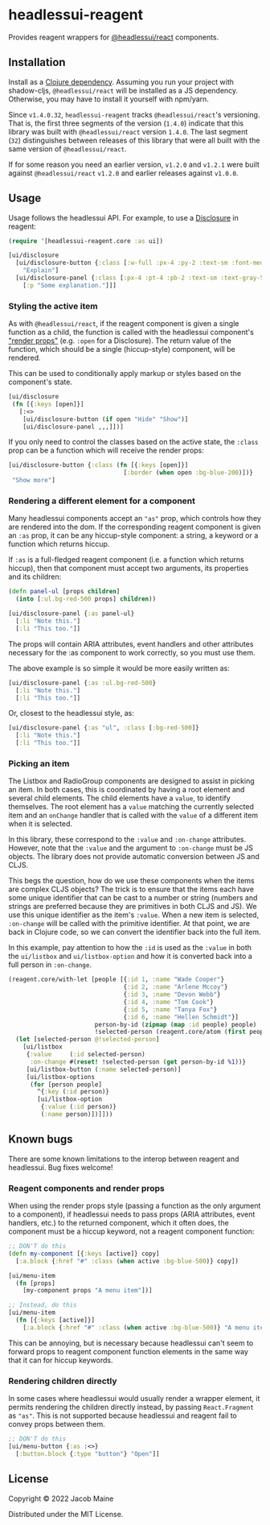 # headlessui-reagent

Provides reagent wrappers for [@headlessui/react][headlessui] components.

## Installation

Install as a [Clojure dependency][clojars]. Assuming you run your project with
shadow-cljs, `@headlessui/react` will be installed as a JS dependency.
Otherwise, you may have to install it yourself with npm/yarn. 

Since `v1.4.0.32`, `headlessui-reagent` tracks `@headlessui/react`'s versioning.
That is, the first three segments of the version (`1.4.0`) indicate that this
library was built with `@headlessui/react` version `1.4.0`. The last segment
(`32`) distinguishes between releases of this library that were all built with
the same version of `@headlessui/react`.

If for some reason you need an earlier version, `v1.2.0` and `v1.2.1` were built
against `@headlessui/react` `v1.2.0` and earlier releases against `v1.0.0`.

## Usage

Usage follows the headlessui API. For example, to use a
[Disclosure][headlessui-disclosure] in reagent:

```clojure
(require '[headlessui-reagent.core :as ui])

[ui/disclosure
  [ui/disclosure-button {:class [:w-full :px-4 :py-2 :text-sm :font-medium :text-purple-900 :bg-purple-100 :rounded-lg]}
    "Explain"]
  [ui/disclosure-panel {:class [:px-4 :pt-4 :pb-2 :text-sm :text-gray-500]}
    [:p "Some explanation."]]]
```

### Styling the active item

As with `@headlessui/react`, if the reagent component is given a single function
as a child, the function is called with the headlessui component's ["render
props"][render-props] (e.g. `:open` for a Disclosure). The return value of the
function, which should be a single (hiccup-style) component, will be rendered.

This can be used to conditionally apply markup or styles based on the
component's state.

```clojure
[ui/disclosure
 (fn [{:keys [open]}]
   [:<>
    [ui/disclosure-button (if open "Hide" "Show")]
    [ui/disclosure-panel ,,,]])]
```

If you only need to control the classes based on the active state, the `:class`
prop can be a function which will receive the render props:

```clojure
[ui/disclosure-button {:class (fn [{:keys [open]}]
                                [:border (when open :bg-blue-200)])}
 "Show more"]
```

### Rendering a different element for a component

Many headlessui components accept an `"as"` prop, which controls how they are
rendered into the dom. If the corresponding reagent component is given an `:as`
prop, it can be any hiccup-style component: a string, a keyword or a function
which returns hiccup.

If `:as` is a full-fledged reagent component (i.e. a function which returns
hiccup), then that component must accept two arguments, its properties and its
children:

```clojure
(defn panel-ul [props children]
  (into [:ul.bg-red-500 props] children))

[ui/disclosure-panel {:as panel-ul}
  [:li "Note this."]
  [:li "This too."]]
```

The props will contain ARIA attributes, event handlers and other attributes
necessary for the :as component to work correctly, so you must use them.

The above example is so simple it would be more easily written as:

```clojure
[ui/disclosure-panel {:as :ul.bg-red-500}
  [:li "Note this."]
  [:li "This too."]]
```

Or, closest to the headlessui style, as:

```clojure
[ui/disclosure-panel {:as "ul", :class [:bg-red-500]}
  [:li "Note this."]
  [:li "This too."]]
```

### Picking an item

The Listbox and RadioGroup components are designed to assist in picking an item.
In both cases, this is coordinated by having a root element and several child
elements. The child elements have a `value`, to identify themselves. The root
element has a `value` matching the currently selected item and an `onChange`
handler that is called with the `value` of a different item when it is selected.

In this library, these correspond to the `:value` and `:on-change` attributes.
However, note that the `:value` and the argument to `:on-change` must be JS
objects. The library does not provide automatic conversion between JS and CLJS.

This begs the question, how do we use these components when the items are
complex CLJS objects? The trick is to ensure that the items each have some
unique identifier that can be cast to a number or string (numbers and strings
are preferred because they are primitives in both CLJS and JS). We use this
unique identifier as the item's `:value`. When a new item is selected,
`:on-change` will be called with the primitive identifier. At that point, we are
back in Clojure code, so we can convert the identifier back into the full item.

In this example, pay attention to how the `:id` is used as the `:value` in both
the `ui/listbox` and `ui/listbox-option` and how it is converted back into a
full person in `:on-change`.

```clojure
(reagent.core/with-let [people [{:id 1, :name "Wade Cooper"}
                                {:id 2, :name "Arlene Mccoy"}
                                {:id 3, :name "Devon Webb"}
                                {:id 4, :name "Tom Cook"}
                                {:id 5, :name "Tanya Fox"}
                                {:id 6, :name "Hellen Schmidt"}]
                        person-by-id (zipmap (map :id people) people)
                        !selected-person (reagent.core/atom (first people))]
  (let [selected-person @!selected-person]
    [ui/listbox
     {:value     (:id selected-person)
      :on-change #(reset! !selected-person (get person-by-id %1))}
     [ui/listbox-button (:name selected-person)]
     [ui/listbox-options
      (for [person people]
        ^{:key (:id person)}
        [ui/listbox-option
         {:value (:id person)}
         (:name person)])]]))
```

## Known bugs

There are some known limitations to the interop between reagent and headlessui.
Bug fixes welcome!

### Reagent components and render props

When using the render props style (passing a function as the only argument to a
component), if headlessui needs to pass props (ARIA attributes, event handlers,
etc.) to the returned component, which it often does, the component must be a
hiccup keyword, not a reagent component function:

```clojure
;; DON'T do this
(defn my-component [{:keys [active]} copy]
  [:a.block {:href "#" :class (when active :bg-blue-500)} copy])

[ui/menu-item
  (fn [props]
    [my-component props "A menu item"])]

;; Instead, do this
[ui/menu-item
  (fn [{:keys [active]}]
    [:a.block {:href "#" :class (when active :bg-blue-500)} "A menu item"])]
```

This can be annoying, but is necessary because headlessui can't seem to forward
props to reagent component function elements in the same way that it can for
hiccup keywords.

### Rendering children directly

In some cases where headlessui would usually render a wrapper element, it
permits rendering the children directly instead, by passing `React.Fragment` as
`"as"`. This is not supported because headlessui and reagent fail to convey
props between them.

```clojure
;; DON'T do this
[ui/menu-button {:as :<>}
  [:button.block {:type "button"} "Open"]]
```

## License

Copyright © 2022 Jacob Maine

Distributed under the MIT License.

[render-props]: https://reactjs.org/docs/render-props.html
[headlessui]: https://headlessui.dev/
[headlessui-disclosure]: https://headlessui.dev/react/disclosure
[clojars]: https://clojars.org/com.github.mainej/headlessui-reagent
